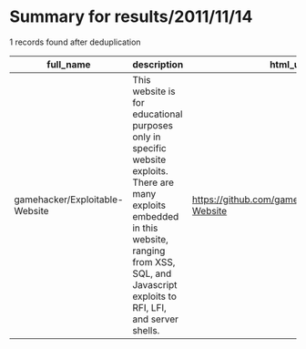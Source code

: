 
# Summary for results/2011/11/14
    
1 records found after deduplication

| full_name | description | html_url | matched_list | matched_count | pushed_at | size | stargazers_count | language | forks_count |
|--------------------------------|---------------------------------------------------------------------------------------------------------------------------------------------------------------------------------------------------------------|---------------------------------------------------|----------------|-----------------|---------------------------|--------|--------------------|------------|---------------|
| gamehacker/Exploitable-Website | This website is for educational purposes only in specific website exploits. There are many exploits embedded in this website, ranging from XSS, SQL, and Javascript exploits to RFI, LFI, and server shells. | https://github.com/gamehacker/Exploitable-Website | ['exploit'] | 1 | 2011-11-14 19:08:57+00:00 | 196 | 0 | PHP | 1 |
